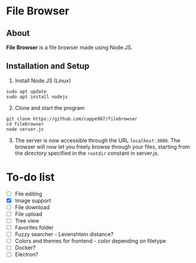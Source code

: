 # File Browser
## About

**File Browser** is a file browser made using Node.JS.

## Installation and Setup 

1. Install Node.JS (Linux)
```
sudo apt update
sudo apt install nodejs
```

2. Clone and start the program
```
git clone https://github.com/cappe987/filebrowser
cd filebrowser
node server.js
```

3. The server is now accessible through the URL `localhost:3000`. The browser will now let you freely browse through your files, starting from the directory specified in the `rootdir` constant in server.js.

# To-do list
- [ ] File editing
- [X] Image support
- [ ] File download
- [ ] File upload
- [ ] Tree view
- [ ] Favorites folder
- [ ] Fuzzy searcher - Levenshtein distance?
- [ ] Colors and themes for frontend - color depending on filetype
- [ ] Docker?
- [ ] Electron?
